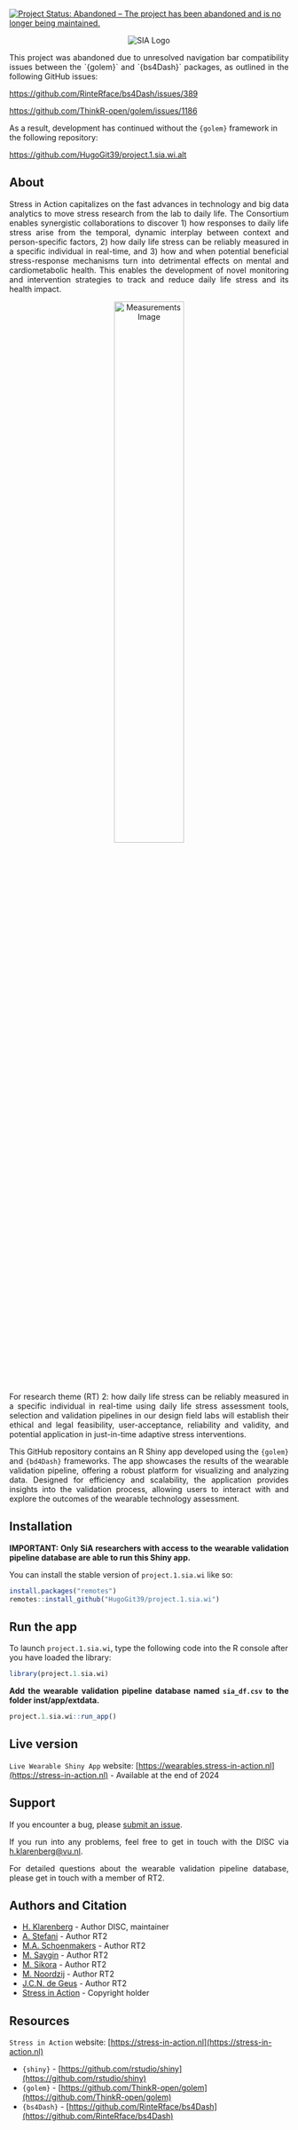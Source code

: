 [![Project Status: Abandoned – The project has been abandoned and is no longer being maintained.](https://www.repostatus.org/badges/latest/abandoned.svg)](https://www.repostatus.org/#abandoned)
<p align="center">
  <img src="https://stress-in-action.nl/wp-content/uploads/2023/04/sia-logo.png" alt="SIA Logo">
</p>

<p align="justify">
This project was abandoned due to unresolved navigation bar compatibility issues between the `{golem}` and `{bs4Dash}` packages, as outlined in the following GitHub issues:

https://github.com/RinteRface/bs4Dash/issues/389

https://github.com/ThinkR-open/golem/issues/1186

As a result, development has continued without the `{golem}` framework in the following repository:

https://github.com/HugoGit39/project.1.sia.wi.alt

</p>

## About

<p align="justify">
  Stress in Action capitalizes on the fast advances in technology and big data analytics to move stress research from the lab to daily life. The Consortium enables synergistic collaborations to discover 1) how responses to daily life stress arise from the temporal, dynamic interplay between context and person-specific factors, 2) how daily life stress can be reliably measured in a specific individual in real-time, and 3) how and when potential beneficial stress-response mechanisms turn into detrimental effects on mental and cardiometabolic health. This enables the development of novel monitoring and intervention strategies to track and reduce daily life stress and its health impact.
</p>

<p align="center">
  <img src="https://stress-in-action.nl/wp-content/uploads/2023/05/Measurements_3.jpg" alt="Measurements Image" width="50%">
</p>

<p align="justify">
  For research theme (RT) 2:  how daily life stress can be reliably measured in a specific individual in real-time using daily life stress assessment tools, selection and validation pipelines in our design field labs will establish their ethical and legal feasibility, user-acceptance, reliability and validity, and potential application in just-in-time adaptive stress interventions.
</p>

<p align="justify">
  This GitHub repository contains an R Shiny app developed using the <code>{golem}</code> and <code>{bd4Dash}</code> frameworks. The app showcases the results of the wearable validation pipeline, offering a robust platform for visualizing and analyzing data. Designed for efficiency and scalability, the application provides insights into the validation process, allowing users to interact with and explore the outcomes of the wearable technology assessment.
</p>

## Installation

<p align="justify">
  <strong>IMPORTANT: Only SiA researchers with access to the wearable validation pipeline database are able to run this Shiny app.</strong>
</p>

You can install the stable version of `project.1.sia.wi` like so:

```r
install.packages("remotes")
remotes::install_github("HugoGit39/project.1.sia.wi")
```

## Run the app

To launch `project.1.sia.wi`, type the following code into the R console after you have loaded the library:

```r
library(project.1.sia.wi)
```

<p align="justify">
  <strong>Add the  wearable validation pipeline database named <code>sia_df.csv</code> to the folder inst/app/extdata.</strong>
</p>

```r 
project.1.sia.wi::run_app()
```

## Live version

`Live Wearable Shiny App` website: [https://wearables.stress-in-action.nl](https://stress-in-action.nl) - Available at the end of 2024 

## Support

<p align="justify">
  If you encounter a bug, please <a href="https://github.com/HugoGit39/project.1.sia.wi/issues">submit an issue</a>.
</p>

<p align="justify">
  If you run into any problems, feel free to get in touch with the DISC via <a href="mailto:h.klarenberg@vu.nl">h.klarenberg@vu.nl</a>.
</p>

<p align="justify">
  For detailed questions about the wearable validation pipeline database, please get in touch with a member of RT2</a>.
</p>

## Authors and Citation

- <a href="https://stress-in-action.nl/hugo-klarenberg/">H. Klarenberg</a> - Author DISC, maintainer
- <a href="https://stress-in-action.nl/artemis-stefani/">A. Stefani</a> - Author RT2
- <a href="https://stress-in-action.nl/myrte-schoenmakers/">M.A. Schoenmakers</a> - Author RT2
- <a href="https://stress-in-action.nl/melisa-saygin/">M. Saygin</a> - Author RT2
- <a href="https://stress-in-action.nl/magdalena-sikora/">M. Sikora</a> - Author RT2
- <a href="https://stress-in-action.nl/matthijs-noordzij/">M. Noordzij</a> - Author RT2
- <a href="https://stress-in-action.nl/eco-de-geus/">J.C.N. de Geus</a> - Author RT2
- <a href="https://stress-in-action.nl/terms-of-use/">Stress in Action</a> - Copyright holder 


## Resources

`Stress in Action` website: [https://stress-in-action.nl](https://stress-in-action.nl)

- `{shiny}` - [https://github.com/rstudio/shiny](https://github.com/rstudio/shiny)
- `{golem}` - [https://github.com/ThinkR-open/golem](https://github.com/ThinkR-open/golem)
- `{bs4Dash}` - [https://github.com/RinteRface/bs4Dash](https://github.com/RinteRface/bs4Dash)







